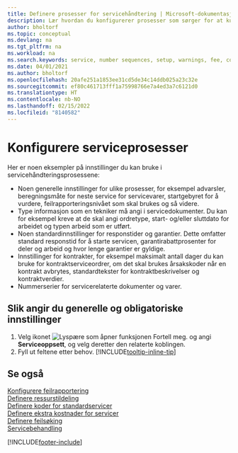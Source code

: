 ```yaml
---
title: Definere prosesser for servicehåndtering | Microsoft-dokumentasjon
description: Lær hvordan du konfigurerer prosesser som sørger for at kundene dine er tilfreds med kundeservicen.
author: bholtorf
ms.topic: conceptual
ms.devlang: na
ms.tgt_pltfrm: na
ms.workload: na
ms.search.keywords: service, number sequences, setup, warnings, fee, contracts, warranties
ms.date: 04/01/2021
ms.author: bholtorf
ms.openlocfilehash: 20afe251a1853ee31cd5de34c14ddb025a23c32e
ms.sourcegitcommit: ef80c461713fff1a75998766e7a4ed3a7c6121d0
ms.translationtype: HT
ms.contentlocale: nb-NO
ms.lasthandoff: 02/15/2022
ms.locfileid: "8140582"
---
```

# <a name="configure-service-processes"></a>Konfigurere serviceprosesser
Her er noen eksempler på innstillinger du kan bruke i servicehåndteringsprosessene:  
  
* Noen generelle innstillinger for ulike prosesser, for eksempel advarsler, beregningsmåte for neste service for servicevarer, startgebyret for å vurdere, feilrapporteringsnivået som skal brukes og så videre.  
* Type informasjon som en tekniker må angi i servicedokumenter. Du kan for eksempel kreve at de skal angi ordretype, start- og/eller sluttdato for arbeidet og typen arbeid som er utført.  
* Noen standardinnstillinger for responstider og garantier. Dette omfatter standard responstid for å starte servicen, garantirabattprosenter for deler og arbeid og hvor lenge garantier er gyldige.  
* Innstillinger for kontrakter, for eksempel maksimalt antall dager du kan bruke for kontraktserviceordrer, om det skal brukes årsakskoder når en kontrakt avbrytes, standardtekster for kontraktbeskrivelser og kontraktverdier.  
* Nummerserier for servicerelaterte dokumenter og varer.  

## <a name="to-enter-general-and-mandatory-settings"></a>Slik angir du generelle og obligatoriske innstillinger
1. Velg ikonet ![Lyspære som åpner funksjonen Fortell meg.](media/ui-search/search_small.png "Fortell hva du vil gjøre") og angi **Serviceoppsett**, og velg deretter den relaterte koblingen.
2. Fyll ut feltene etter behov. [!INCLUDE[tooltip-inline-tip](includes/tooltip-inline-tip_md.md)]  

## <a name="see-also"></a>Se også  
[Konfigurere feilrapportering](service-how-setup-fault-reporting.md)  
[Definere ressurstildeling](service-how-setup-resource-allocation.md)  
[Definere koder for standardservicer](service-how-setup-service-coding.md)  
[Definere ekstra kostnader for servicer](service-how-setup-service-costs-pricing.md)  
[Definere feilsøking](service-how-setup-troubleshooting.md)  
[Servicebehandling](service-service.md)  


[!INCLUDE[footer-include](includes/footer-banner.md)]